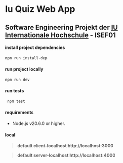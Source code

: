 # Iu Quiz Web App

## Software Engineering Projekt der [IU Internationale Hochschule](https://www.iu.de/?utm_source=google&utm_medium=cpc&utm_campaign=10501369421&utm_term=iu&utm_content=125084765412&device=c&gad_source=1&gclid=Cj0KCQiApOyqBhDlARIsAGfnyMp_kJrZfZCK37ERJ9tscoOUdT768dxy_APpFlWmbn-L8jNAwwR1k9kaAnQDEALw_wcB) - ISEF01

#### install project dependencies

```js
npm run install-dep
```

#### run project locally

```js
npm run dev
```

#### run tests

```js
 npm test
```

#### requirements

- Node.js v20.6.0 or higher.

#### local

> **default client-localhost http://localhost:3000**

> **default server-localhost http://localhost:4000**
